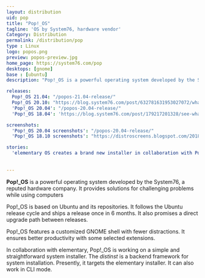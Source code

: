 ```yaml
---
layout: distribution
uid: pop
title: "Pop!_OS"
tagline: 'OS by System76, hardware vendor'
Category: Distribution
permalink: /distribution/pop
type : Linux
logo: popos.png
preview: popos-preview.jpg
home_page: https://system76.com/pop
desktops: [gnome]
base : [ubuntu]
description: "Pop!_OS is a powerful operating system developed by the System76, a reputed hardware company. It provides solutions for the challenging problems while using computers"

releases:
  Pop!_OS 21.04: "/popos-21.04-release/"
  Pop!_OS 20.10: "https://blog.system76.com/post/632781631953027072/whats-new-in-popos-2010"
  'Pop!_OS 20.04': "/popos-20.04-release/"
  'Pop!_OS 18.04': 'https://blog.system76.com/post/179217201328/see-what-changes-have-been-orbiting-popos'

screenshots:
  'Pop!_OS 20.04 screenshots': "/popos-20.04-release/"
  'Pop!_OS 18.10 screenshots': "https://distroscreens.blogspot.com/2018/11/popos-1810-screenshots.html"

stories:
  'elementary OS creates a brand new installer in collaboration with Pop!_OS': "https://open-source-feed.blogspot.com/2018/02/elementary-os-creates-brand-new.html"
    
    
---
```


**Pop!_OS** is a powerful operating system developed by the System76, a reputed hardware company. It provides solutions for challenging problems while using computers

Pop!_OS is based on Ubuntu and its repositories. It follows the Ubuntu release cycle and ships a release once in 6 months. It also promises a direct upgrade path between releases.

Pop!_OS features a customized GNOME shell with fewer distractions. It ensures better productivity with some selected extensions.

In collaboration with elementary, Pop!_OS is working on a simple and straightforward system installer. The *distinst* is a backend framework for system installation. Presently, it targets the elementary installer. It can also work in CLI mode.